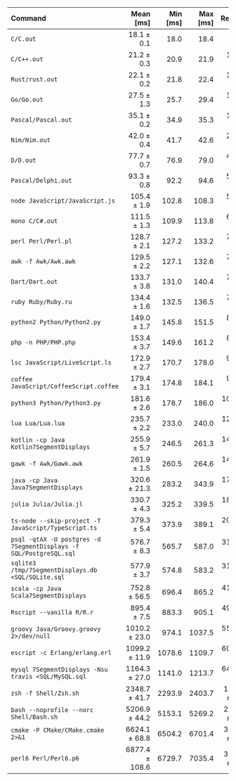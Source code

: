 | Command | Mean [ms] | Min [ms] | Max [ms] | Relative |
|:---|---:|---:|---:|---:|
| `C/C.out` | 18.1 ± 0.1 | 18.0 | 18.4 | 1.00 |
| `C/C++.out` | 21.2 ± 0.3 | 20.9 | 21.9 | 1.17 ± 0.02 |
| `Rust/rust.out` | 22.1 ± 0.2 | 21.8 | 22.4 | 1.22 ± 0.01 |
| `Go/Go.out` | 27.5 ± 1.3 | 25.7 | 29.4 | 1.51 ± 0.07 |
| `Pascal/Pascal.out` | 35.1 ± 0.2 | 34.9 | 35.3 | 1.93 ± 0.02 |
| `Nim/Nim.out` | 42.0 ± 0.4 | 41.7 | 42.6 | 2.32 ± 0.03 |
| `D/D.out` | 77.7 ± 0.7 | 76.9 | 79.0 | 4.29 ± 0.05 |
| `Pascal/Delphi.out` | 93.3 ± 0.8 | 92.2 | 94.6 | 5.14 ± 0.06 |
| `node JavaScript/JavaScript.js` | 105.4 ± 1.9 | 102.8 | 108.3 | 5.81 ± 0.11 |
| `mono C/C#.out` | 111.5 ± 1.3 | 109.9 | 113.8 | 6.15 ± 0.08 |
| `perl Perl/Perl.pl` | 128.7 ± 2.1 | 127.2 | 133.2 | 7.09 ± 0.13 |
| `awk -f Awk/Awk.awk` | 129.5 ± 2.2 | 127.1 | 132.6 | 7.14 ± 0.13 |
| `Dart/Dart.out` | 133.7 ± 3.8 | 131.0 | 140.4 | 7.37 ± 0.22 |
| `ruby Ruby/Ruby.ru` | 134.4 ± 1.6 | 132.5 | 136.5 | 7.41 ± 0.10 |
| `python2 Python/Python2.py` | 149.0 ± 1.7 | 145.8 | 151.5 | 8.21 ± 0.11 |
| `php -n PHP/PHP.php` | 153.4 ± 3.7 | 149.6 | 161.2 | 8.46 ± 0.22 |
| `lsc JavaScript/LiveScript.ls` | 172.9 ± 2.7 | 170.7 | 178.0 | 9.53 ± 0.17 |
| `coffee JavaScript/CoffeeScript.coffee` | 179.4 ± 3.1 | 174.8 | 184.1 | 9.89 ± 0.19 |
| `python3 Python/Python3.py` | 181.6 ± 2.6 | 178.7 | 186.0 | 10.01 ± 0.16 |
| `lua Lua/Lua.lua` | 235.7 ± 2.2 | 233.0 | 240.0 | 12.99 ± 0.16 |
| `kotlin -cp Java Kotlin7SegmentDisplays` | 255.9 ± 5.7 | 246.5 | 261.3 | 14.11 ± 0.33 |
| `gawk -f Awk/Gawk.awk` | 261.9 ± 1.5 | 260.5 | 264.6 | 14.44 ± 0.14 |
| `java -cp Java Java7SegmentDisplays` | 320.6 ± 21.3 | 283.2 | 343.9 | 17.68 ± 1.18 |
| `julia Julia/Julia.jl` | 330.7 ± 4.3 | 325.2 | 339.5 | 18.23 ± 0.27 |
| `ts-node --skip-project -T JavaScript/TypeScript.ts` | 379.3 ± 5.4 | 373.9 | 389.1 | 20.91 ± 0.34 |
| `psql -qtAX -U postgres -d 7SegmentDisplays -f SQL/PostgreSQL.sql` | 576.7 ± 8.3 | 565.7 | 587.0 | 31.79 ± 0.52 |
| `sqlite3 /tmp/7SegmentDisplays.db <SQL/SQLite.sql` | 577.9 ± 3.7 | 574.8 | 583.2 | 31.86 ± 0.31 |
| `scala -cp Java Scala7SegmentDisplays` | 752.8 ± 56.5 | 696.4 | 865.2 | 41.50 ± 3.13 |
| `Rscript --vanilla R/R.r` | 895.4 ± 7.5 | 883.3 | 905.1 | 49.37 ± 0.56 |
| `groovy Java/Groovy.groovy 2>/dev/null` | 1010.2 ± 23.0 | 974.1 | 1037.5 | 55.70 ± 1.34 |
| `escript -c Erlang/erlang.erl` | 1099.2 ± 11.9 | 1078.6 | 1109.7 | 60.60 ± 0.80 |
| `mysql 7SegmentDisplays -Nsu travis <SQL/MySQL.sql` | 1164.3 ± 27.0 | 1141.0 | 1213.7 | 64.19 ± 1.57 |
| `zsh -f Shell/Zsh.sh` | 2348.7 ± 41.7 | 2293.9 | 2403.7 | 129.49 ± 2.50 |
| `bash --noprofile --norc Shell/Bash.sh` | 5206.9 ± 44.2 | 5153.1 | 5269.2 | 287.08 ± 3.26 |
| `cmake -P CMake/CMake.cmake 2>&1` | 6624.1 ± 68.8 | 6504.2 | 6701.4 | 365.21 ± 4.69 |
| `perl6 Perl/Perl6.p6` | 6877.4 ± 108.6 | 6729.7 | 7035.4 | 379.18 ± 6.64 |
